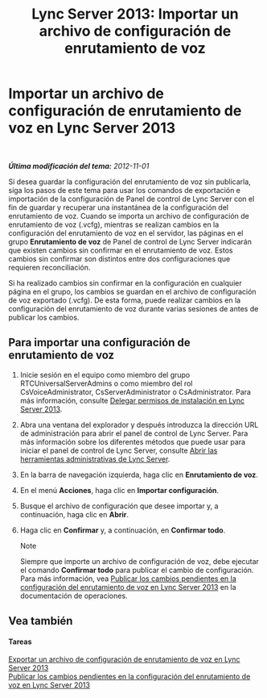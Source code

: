 ﻿---
title: 'Lync Server 2013: Importar un archivo de configuración de enrutamiento de voz'
TOCTitle: Importar un archivo de configuración de enrutamiento de voz
ms:assetid: 4bac05e5-ed8b-4f10-96b0-b8a65ff356ec
ms:mtpsurl: https://technet.microsoft.com/es-es/library/Gg398301(v=OCS.15)
ms:contentKeyID: 48275207
ms.date: 01/07/2017
mtps_version: v=OCS.15
ms.translationtype: HT
---

# Importar un archivo de configuración de enrutamiento de voz en Lync Server 2013

 

_**Última modificación del tema:** 2012-11-01_

Si desea guardar la configuración del enrutamiento de voz sin publicarla, siga los pasos de este tema para usar los comandos de exportación e importación de la configuración de Panel de control de Lync Server con el fin de guardar y recuperar una instantánea de la configuración del enrutamiento de voz. Cuando se importa un archivo de configuración de enrutamiento de voz (.vcfg), mientras se realizan cambios en la configuración del enrutamiento de voz en el servidor, las páginas en el grupo **Enrutamiento de voz** de Panel de control de Lync Server indicarán que existen cambios sin confirmar en el enrutamiento de voz. Estos cambios sin confirmar son distintos entre dos configuraciones que requieren reconciliación.

Si ha realizado cambios sin confirmar en la configuración en cualquier página en el grupo, los cambios se guardan en el archivo de configuración de voz exportado (.vcfg). De esta forma, puede realizar cambios en la configuración del enrutamiento de voz durante varias sesiones de antes de publicar los cambios.

## Para importar una configuración de enrutamiento de voz

1.  Inicie sesión en el equipo como miembro del grupo RTCUniversalServerAdmins o como miembro del rol CsVoiceAdministrator, CsServerAdministrator o CsAdministrator. Para más información, consulte [Delegar permisos de instalación en Lync Server 2013](lync-server-2013-delegate-setup-permissions.md).

2.  Abra una ventana del explorador y después introduzca la dirección URL de administración para abrir el panel de control de Lync Server. Para más información sobre los diferentes métodos que puede usar para iniciar el panel de control de Lync Server, consulte [Abrir las herramientas administrativas de Lync Server](lync-server-2013-open-lync-server-administrative-tools.md).

3.  En la barra de navegación izquierda, haga clic en **Enrutamiento de voz**.

4.  En el menú **Acciones**, haga clic en **Importar configuración**.

5.  Busque el archivo de configuración que desee importar y, a continuación, haga clic en **Abrir**.

6.  Haga clic en **Confirmar** y, a continuación, en **Confirmar todo**.
    

    > [!NOTE]
    > Siempre que importe un archivo de configuración de voz, debe ejecutar el comando <STRONG>Confirmar todo</STRONG> para publicar el cambio de configuración. Para más información, vea <A href="lync-server-2013-publish-pending-changes-to-the-voice-routing-configuration.md">Publicar los cambios pendientes en la configuración del enrutamiento de voz en Lync Server 2013</A> en la documentación de operaciones.



## Vea también

#### Tareas

[Exportar un archivo de configuración de enrutamiento de voz en Lync Server 2013](lync-server-2013-export-a-voice-route-configuration-file.md)  
[Publicar los cambios pendientes en la configuración del enrutamiento de voz en Lync Server 2013](lync-server-2013-publish-pending-changes-to-the-voice-routing-configuration.md)

